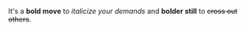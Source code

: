 It's a **bold move** to *italicize your demands* and **__bolder still__** to <del>cross out others</del>. 
